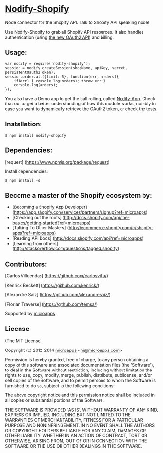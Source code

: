 # [Nodify-Shopify](https://www.npmjs.org/package/nodify-shopify)

Node connector for the Shopify API. Talk to Shopify API speaking node!

Use Nodify-Shopify to grab all Shopify API resources. 
It also handles authentication (using [the new OAuth2 API](http://www.shopify.com/technology/5922341-sound-the-trumpets-oauth2-has-arrived?ref=microapps)) and billing.	

## Usage:

	var nodify = require('nodify-shopify');
	session = nodify.createSession(shopName, apiKey, secret, persistentOauth2Token);
	session.order.all({limit: 5}, function(err, orders){
		if(err) { console.log(orders); throw err;}
		console.log(orders);
	});

You also have a Demo app to get the ball rolling, called [Nodify-App](https://github.com/microapps/Nodify-App).
Check that out to get a better understanding of how this module works, notably in case you want to dynamically
retrieve the OAuth2 token, or check the tests.

## Installation:

    $ npm install nodify-shopify

## Dependencies:

[request] (https://www.npmjs.org/package/request)

Install dependencies:

    $ npm install -d

## Become a master of the Shopify ecosystem by: 

* [Becoming a Shopify App Developer] (https://app.shopify.com/services/partners/signup?ref=microapps)
* [Checking out the roots] (http://docs.shopify.com/api/the-basics/getting-started?ref=microapps) 
* [Talking To Other Masters] (http://ecommerce.shopify.com/c/shopify-apps?ref=microapps) 
* [Reading API Docs] (http://docs.shopify.com/api?ref=microapps) 
* [Learning from others] (http://stackoverflow.com/questions/tagged/shopify) 


## Contributors:
[Carlos Villuendas] (https://github.com/carlosvillu/)

[Kenrick Beckett] (https://github.com/kenrick/)

[Alexandre Saiz] (https://github.com/alexandresaiz/)

[Florian Traverse] (https://github.com/temsa/)

Supported by [microapps](http://www.microapps.com/)


## License 

(The MIT License)

Copyright (c) 2012-2014 [microapps](http://www.microapps.com/) &lt;hi@microapps.com&gt;

Permission is hereby granted, free of charge, to any person obtaining
a copy of this software and associated documentation files (the
'Software'), to deal in the Software without restriction, including
without limitation the rights to use, copy, modify, merge, publish,
distribute, sublicense, and/or sell copies of the Software, and to
permit persons to whom the Software is furnished to do so, subject to
the following conditions:

The above copyright notice and this permission notice shall be
included in all copies or substantial portions of the Software.

THE SOFTWARE IS PROVIDED 'AS IS', WITHOUT WARRANTY OF ANY KIND,
EXPRESS OR IMPLIED, INCLUDING BUT NOT LIMITED TO THE WARRANTIES OF
MERCHANTABILITY, FITNESS FOR A PARTICULAR PURPOSE AND NONINFRINGEMENT.
IN NO EVENT SHALL THE AUTHORS OR COPYRIGHT HOLDERS BE LIABLE FOR ANY
CLAIM, DAMAGES OR OTHER LIABILITY, WHETHER IN AN ACTION OF CONTRACT,
TORT OR OTHERWISE, ARISING FROM, OUT OF OR IN CONNECTION WITH THE
SOFTWARE OR THE USE OR OTHER DEALINGS IN THE SOFTWARE.

